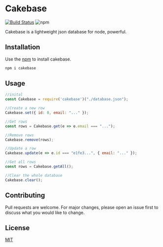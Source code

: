 # Cakebase

[![Build Status](https://travis-ci.com/erwinkulasic/Cakebase.svg?branch=master)](https://travis-ci.com/erwinkulasic/Cakebase)
![npm](https://img.shields.io/npm/dw/cakebase?color=success)

Cakebase is a lightweight json database for node, powerful.


## Installation

Use the [npm](https://www.npmjs.com/) to install cakebase.

```bash
npm i cakebase
```

## Usage

```javascript
//inital
const Cakebase = require('cakebase')("./database.json");

//Create a new row
Cakebase.set({ id: 0, email: "..." });

//Get rows
const rows = Cakebase.get(e => e.email === "...");

//Remove rows
Cakebase.remove(rows);

//Update a row
Cakebase.update(e => e.id === "e1fe3...", { email: "..." });

//Get all rows
const rows = Cakebase.getAll();

//Clear the whole database
Cakebase.clear();
```

## Contributing
Pull requests are welcome. For major changes, please open an issue first to discuss what you would like to change.

## License
[MIT](https://github.com/erwinkulasic/Cakebase/blob/master/LICENSE)